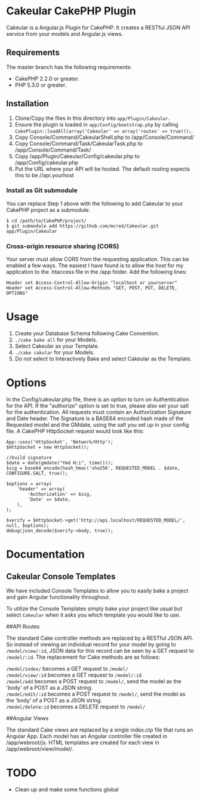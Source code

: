 # Cakeular CakePHP Plugin

Cakeular is a Angular.js Plugin for CakePHP. It creates a RESTful JSON API service from your models and Angular.js views. 

## Requirements

The master branch has the following requirements:

* CakePHP 2.2.0 or greater.
* PHP 5.3.0 or greater.

## Installation

1. Clone/Copy the files in this directory into `app/Plugin/Cakeular`.
2. Ensure the plugin is loaded in `app/Config/bootstrap.php` by calling `CakePlugin::loadAll(array('Cakeular' => array('routes' => true)));`.
3. Copy Console/Command/CakeularShell.php to /app/Console/Command/
4. Copy Console/Command/Task/CakeularTask.php to /app/Console/Command/Task/
5. Copy /app/Plugin/Cakeular/Config/cakeular.php to /app/Config/cakeular.php
6. Put the URL where your API will be hosted. The default routing expects this to be //api.yourhost

### Install as Git submodule

You can replace Step 1 above with the following to add Cakeular to your CakePHP project as a submodule:

```
$ cd /path/to/CakePHP/project/
$ git submodule add https://github.com/mcred/Cakeular.git app/Plugin/Cakeular
```

### Cross-origin resource sharing (CORS) 

Your server must allow CORS from the requesting application. This can be enabled a few ways. The easiest I have found is to allow the host for my application to the .htaccess file in the /app folder. Add the following lines: 
```
Header set Access-Control-Allow-Origin "localhost or yourserver"
Header set Access-Control-Allow-Methods "GET, POST, PUT, DELETE, OPTIONS"
```

# Usage

1. Create your Database Schema following Cake Convention.
2. `./cake bake all` for your Models. 
3. Select Cakeular as your Template. 
4. `./cake cakular` for your Models. 
5. Do not select to Interactively Bake and select Cakeular as the Template. 

# Options
In the Config/cakeular.php file, there is an option to turn on Authentication for the API. If the "authorize" option is set to true, please also set your salt for the authentication. All requests must contain an Authorization Signature and Date header. The Signature is a BASE64 encoded hash made of the Requested model and the GMdate, using the salt you set up in your config file. A CakePHP HttpSocket request would look like this:
```
App::uses('HttpSocket', 'Network/Http');
$HttpSocket = new HttpSocket();

//build signature
$date = date(gmdate("Ymd H:i", time()));
$sig = base64_encode(hash_hmac('sha256', REQUESTED_MODEL . $date, CONFIGURE.SALT, true));

$options = array(
    'header' => array(
        'Authorization' => $sig,
        'Date' => $date,
    ),
);

$verify = $HttpSocket->get('http://api.localhost/REQUESTED_MODEL/', null, $options);
debug(json_decode($verify->body, true));
```

# Documentation

## Cakeular Console Templates

We have included Console Templates to allow you to easily bake a project and gain Angular functionality throughout.

To utilize the Console Templates simply bake your project like usual but select `Cakeular` when it asks you which template you would like to use.

##API Routes

The standard Cake controller methods are replaced by a RESTful JSON API. So instead of viewing an individual record for your model by going to `/model/view/:id`, JSON data for this record can be seen by a GET request to `/model/:id`. The replacement for Cake methods are as follows:

`/model/index/` becomes a GET request to `/model/`<br />
`/model/view/:id` becomes a GET request to `/model/:id`<br />
`/model/add` becomes a POST request to `/model/`, send the model as the 'body' of a POST as a JSON string.<br />
`/model/edit/:id` becomes a POST request to `/model/`, send the model as the 'body' of a POST as a JSON string.<br />
`/model/delete:id` becomes a DELETE request to `/model/`<br />

##Angular Views

The standard Cake views are replaced by a single index.ctp file that runs an Angular App. Each model has an Angular controller file created in /app/webroot/js. HTML templates are created for each view in /app/webroot/view/model/. 

# TODO

* Clean up and make some functions global

